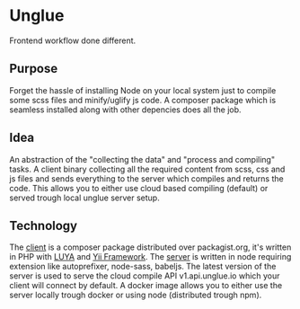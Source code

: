 # Unglue

Frontend workflow done different.

## Purpose

Forget the hassle of installing Node on your local system just to compile some scss files and minify/uglify js code. A composer package which is seamless installed along with other depencies does all the job.

## Idea

An abstraction of the "collecting the data" and "process and compiling" tasks. A client binary collecting all the required content from scss, css and js files and sends everything to the server which compiles and returns the code. This allows you to either use cloud based compiling (default) or served trough local unglue server setup.

## Technology

The [client](client.md) is a composer package distributed over packagist.org, it's written in PHP with [LUYA](https://luya.io) and [Yii Framework](https://yiiframework.com). The [server](server.md) is written in node requiring extension like autoprefixer, node-sass, babeljs. The latest version of the server is used to serve the cloud compile API v1.api.unglue.io which your client will connect by default. A docker image allows you to either use the server locally trough docker or using node (distributed trough npm).
